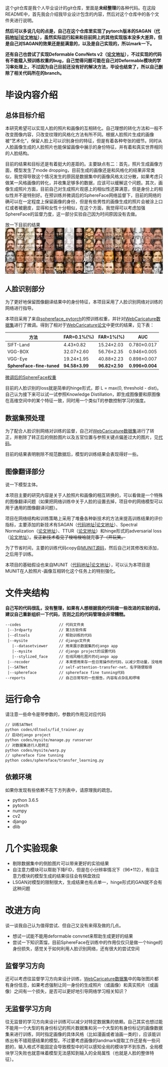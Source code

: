 这个git仓库是我个人毕业设计的git仓库，里面是**未经整理**的各种代码。在这段README中，首先我会介绍我毕业设计包含的内容，然后对这个仓库中的各个文件夹进行说明。

**然后可以多说几句的点是，自己在这个仓库里实现了pytorch版本的SAGAN（[代码地址](codes/SATNet/networks.py#L311)|[论文地址](https://arxiv.org/abs/1805.08318)），虽然实际运行起来和目前网上的其他实现版本没多大差异，但是自己对SAGAN的效果还是挺满意的，以及是自己实现的，所以mark一下。**

**还有自己也尝试了实现Deformable ConvNets v2（[论文地址](https://arxiv.org/abs/1811.11168)），不过实现的代码有不能载入预训练权重的bug，自己觉得问题可能在自己对Deformable模块的学习率处理上，不过因为自己目前还没有好的解决方法，毕设也结束了，所以自己删除了相关代码所在的branch。**

# 毕设内容介绍
## 总体目标介绍
本研究希望可以实现人脸的照片和画像的互相转化。自己理想的转化方法和一般不改变图像内容，只改变纹理的风格化方法有所不同。根据人脸照片生成的画像被“艺术化”，保留人脸上可以识别身份的特征，但是有着各种夸张的细节。同时从人脸画像生成的人脸照片也能保留画像中展示的身份特征，并有着和真实世界相同的人脸结构。

目前的结果和目标还是有着挺大的差距的。主要缺点有二：首先，照片生成画像方面，模型发生了mode dropping，目前生成的画像还是和风格化的结果非常类似，我觉得导致这个情况发生的原因是数据集中的画像风格太过分散，如果考虑只做某一风格画像的转化，并收集足够多的数据，应该可以缓解这个问题。其次，画像生成照片方面，目前自己对生成照片观感上的相似性还算满意，但是身份上的相似性并不是特别好。在预训练并微调后的SphereFace网络监督下，目前的网络的确可以在一定程度上保留画像的身份，但是有些男性的画像生成的照片会被涂上口红或者被磨皮，显得和女性十分相似，在这个方面，我觉得可以考虑加强SphereFace的监督力度，这一部分实验自己因为时间原因没有去做。

放一下目前的结果
![results1](reports/elements/SATNet_c2p_results.jpg)

## 人脸识别部分
为了更好地保留图像翻译结果中的身份特征，本项目采用了人脸识别网络对训练的网络进行指导。

本项目采用了来自[sphereface_pytorch](https://github.com/clcarwin/sphereface_pytorch)的预训练权重，并针对[WebCaricature数据集](https://cs.nju.edu.cn/rl/WebCaricature.htm)进行了微调。得到了相对于[WebCaricature论文](https://arxiv.org/abs/1703.03230)中更优的结果，见下表：

| 方法 | FAR=0.1%(%) | FAR=1%(%) | AUC |
|------|-------------|-----------|-----|
| SIFT-Land | 4.43±0.82 | 15.24±2.03 | 0.780±0.017 |
| VGG-BOX | 32.07±2.60 | 56.76±2.35 | 0.946±0.005 |
| VGG-Eye | 19.24±1.95 | 40.88±2.23 | 0.898±0.007 |
| **SphereFace-fine-tuned** | **94.58±3.99** | **96.82±2.50** | **0.996±0.004** |

[微调后的SphereFace权重](https://drive.google.com/open?id=1esOigCk0lCPM8ZE3dSS3zJ_5oJ4wTq0Y)

目前的人脸识别的loss就是简单的hinge形式，即 L = max(0, threshold - dist)。自己认为接下来可以试一试参照Knowledge Distillation，即生成图像要和原图像在高维空间中的某个特征一致，同时用一个类似T的参数控制学习的强度。

## 数据集预处理
为了配合人脸识别网络对训练的监督，自己对[WebCaricature数据集](https://cs.nju.edu.cn/rl/WebCaricature.htm)进行了转正，并剔除了转正后的侧脸图片以及五官位置与参照关键点偏差过大的图片，见[代码](codes/SATNet/data.py#L257)。

目前的结果表明剔除不规范数据后，模型的训练结果会表现得好一些。

## 图像翻译部分
说一下模型主体。

本项目主要的研究内容是关于人脸照片和画像的相互转换的，可以看做是一个特殊的图像翻译问题（如果把网络训练中关于人脸的设置去掉，项目中的网络模型可以用于通用的图像翻译问题）。

项目在网络结构和训练策略上采用了堆叠各种新技术的方法来提高训练结果的评价指标，主要添加的新技术有SAGAN（[代码地址](codes/SATNet/networks.py#L311)|[论文地址](https://arxiv.org/abs/1805.08318)）、Spectral Normalization（[论文地址](https://arxiv.org/abs/1802.05957)）、TTUR（[论文地址](https://arxiv.org/abs/1706.08500)）和hinge形式的adversarial loss（[论文地址](https://arxiv.org/abs/1702.08896)）。~~反正新技术看见了梭哈梭哈就完事了（开玩笑。~~

为了节省时间，主要的训练代码copy自[MUNIT源码](https://github.com/NVlabs/MUNIT)，然后自己对其修改和添加，之后用于训练。

本项目的基础假设也来自MUNIT（[代码地址](https://github.com/NVlabs/MUNIT)|[论文地址](https://arxiv.org/abs/1804.04732)），可以认为本项目是MUNIT在人脸照片-画像互相转化这个任务上的特别强化。

# 文件夹结构
**自己写的代码很乱，没有整理，如果有人想根据我的代码做一些改进的实验的话，建议自己重新组织一下代码，否则之后的代码管理会非常糟糕。**
```
--codes                 // 代码文件夹
 |--3rdparty            // 第3方软件库
 |--dltools             // 帮助训练的代码
 |--mysite              // django文件夹
   |--datasetviewer     // 用来展示数据集的django app
   |--mysite            // django project的设置代码
   |--stylized_face     // 在线风格化图片的django app
 |--recoder             // 本来想用来存一些日常操作的代码，以减少劳动量，没啥用
 |--SATNet              // self-attention-transfer-net，名字随便取得
 |--sphereface          // sphereface fine tunning代码
--reports               // 自己日常写的一些报告，内容有点杂乱和啰嗦
```

# 运行命令
请注意一些命令是带参数的，参数的作用见对应代码
```
// 训练SATNet
python codes/dltools/fid_trainer.py
// 启动django project
python codes/mysite/manage.py runserver
// 对数据集进行人脸转正
python codes/mysite/warp.py
// sphereface fine tunning
python codes/sphereface/transfer_learning.py
```
## 依赖环境
如果你发现有些依赖不在下方列表中，请原理我的疏忽。
- python 3.6.5
- pytorch
- numpy
- cv2
- django
- dlib

# 几个实验现象
- 剔除数据集中的侧脸图片可以带来更好的实验结果
- 自注意力模块可以帮助下降FID，但是在小分辨率情况下（96*112），有自注意力模块的模型生成的结果往往会有棋盘效应
- LSGAN对模型的限制很大，生成结果也有点单一，hinge形式的GAN就不会有这种问题

# 改进方向
谈一谈我自己认为值得尝试、但自己又没有来得及做的几点。
- 想试一试能不能用deformable convnet来帮助生成更好的结果
- 尝试一下知识蒸馏，目前SphereFace在训练中的作用仅仅只是做一个hinge的身份损失，感觉关于如何利用人脸识别网络，还有很大的尝试空间

## 监督学习方向
还可以考虑往监督学习方向来设计训练，[WebCaricature数据集](https://cs.nju.edu.cn/rl/WebCaricature.htm)中的每张图片都有身份信息，如果考虑强制让同一身份的生成照片（或画像）和真实照片（或画像）之间有一个损失，是否可以更好地引导网络学习相关知识？

## 无监督学习方向
往无监督的学习方向来设计训练可以减少对特定数据集的依赖。自己其实也想过能不能用一个大型的有身份标记的照片数据集和另一个大型的有身份标记的画像数据集来进行训练，同时指定画像的具体风格（比如漫画或者油画一类的），应该能训练出有不错观感结果的模型。不过要考虑画像的landmark提取工作还是有一些问题的，输入格式不能固定会导致模型中的可以感知全局的模块学不到东西，全局模块学习失败也就意味着模型无法感知到输入的全局属性（也就是人脸的整体特征）。
